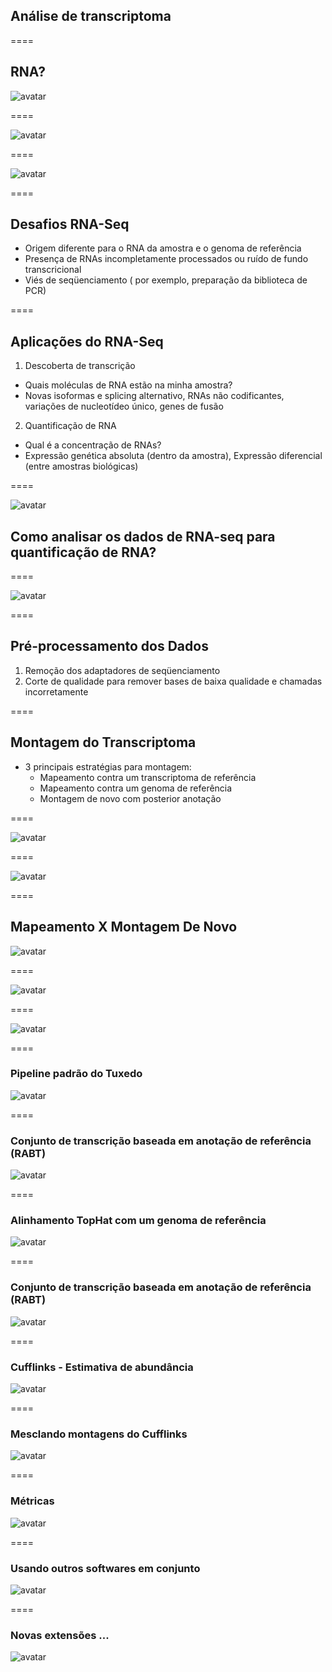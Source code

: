 ## Análise de transcriptoma

====

## RNA?

![avatar][avatar]

[avatar]: ../shared/img/transcriptoma1.png

====

![avatar][avatar]

[avatar]: ../shared/img/transcriptoma2.png

====

![avatar][avatar]

[avatar]: ../shared/img/transcriptoma3.png

====

## Desafios RNA-Seq

- Origem diferente para o RNA da amostra e o genoma de referência
- Presença de RNAs incompletamente processados ​​ou ruído de fundo transcricional
- Viés de seqüenciamento ( por exemplo, preparação da biblioteca de PCR)

====

## Aplicações do RNA-Seq

1. Descoberta de transcrição
  - Quais moléculas de RNA estão na minha amostra?
  - Novas isoformas e splicing alternativo, RNAs não codificantes, variações de nucleotídeo único, genes de fusão
  
2. Quantificação de RNA
  - Qual é a concentração de RNAs?
  - Expressão genética absoluta (dentro da amostra), Expressão diferencial (entre amostras biológicas)

====

![avatar][avatar]

[avatar]: ../shared/img/transcriptoma19.png

## Como analisar os dados de RNA-seq para quantificação de RNA?

====

![avatar][avatar]

[avatar]: ../shared/img/transcriptoma4.png

====

## Pré-processamento dos Dados

1. Remoção dos adaptadores de seqüenciamento
2. Corte de qualidade para remover bases de baixa qualidade e chamadas incorretamente

====

## Montagem do Transcriptoma

- 3 principais estratégias para montagem:
  - Mapeamento contra um transcriptoma de referência
  - Mapeamento contra um genoma de referência
  - Montagem de novo com posterior anotação
  
====

![avatar][avatar]

[avatar]: ../shared/img/transcriptoma6.png

====

![avatar][avatar]

[avatar]: ../shared/img/transcriptoma7.png

====

## Mapeamento X Montagem De Novo

![avatar][avatar]

[avatar]: ../shared/img/transcriptoma10.png

====

![avatar][avatar]

[avatar]: ../shared/img/transcriptoma5.png

====

![avatar][avatar]

[avatar]: ../shared/img/transcriptoma8.png

====

### Pipeline padrão do Tuxedo

![avatar][avatar]

[avatar]: ../shared/img/transcriptoma9.png

====

### Conjunto de transcrição baseada em anotação de referência (RABT)

![avatar][avatar]

[avatar]: ../shared/img/transcriptoma11.png

====

### Alinhamento TopHat com um genoma de referência


![avatar][avatar]

[avatar]: ../shared/img/transcriptoma12.png

====

### Conjunto de transcrição baseada em anotação de referência (RABT)

![avatar][avatar]

[avatar]: ../shared/img/transcriptoma13.png

====

### Cufflinks - Estimativa de abundância

![avatar][avatar]

[avatar]: ../shared/img/transcriptoma14.png

====

### Mesclando montagens do Cufflinks

![avatar][avatar]

[avatar]: ../shared/img/transcriptoma15.png

====

### Métricas

![avatar][avatar]

[avatar]: ../shared/img/transcriptoma16.png

====

### Usando outros softwares em conjunto

![avatar][avatar]

[avatar]: ../shared/img/transcriptoma17.png

====

### Novas extensões ...


![avatar][avatar]

[avatar]: ../shared/img/transcriptoma18.png
